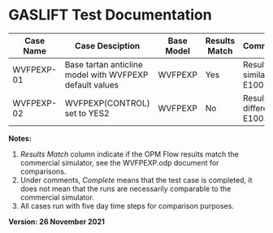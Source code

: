 # GASLIFT Test Documentation

Case Name | Case Desciption                                               | Base Model | Results<br />Match | Comments |
--------- | -----------------------------                                 | ---------- | ------- | ------------------------------------- |
WVFPEXP-01| Base tartan anticline model with WVFPEXP default values       | WVFPEXP    | Yes     | Results similar to E100.
WVFPEXP-02| WVFPEXP(CONTROL) set to YES2                                  | WVFPEXP    | No      | Results different to E100.
           
**Notes:** 

1.   _Results Match_ column indicate if the OPM Flow results match the commercial simulator, see the WVFPEXP.odp document for comparisons.
2.   Under comments, _Complete_ means that the test case is completed, it does not mean that the runs are necessarily comparable to the commercial simulator.
3.   All cases run with five day time steps for comparison purposes.

**Version: 26 November 2021**
